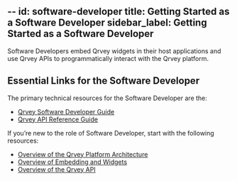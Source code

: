 --
id: software-developer
title: Getting Started as a Software Developer
sidebar_label: Getting Started as a Software Developer
---

Software Developers embed Qrvey widgets in their host applications and use Qrvey APIs to programmatically interact with the Qrvey platform.

## Essential Links for the Software Developer
The primary technical resources for the Software Developer are the:
* [Qrvey Software Developer Guide]()
* [Qrvey API Reference Guide]()

If you’re new to the role of Software Developer, start with the following resources:
* [Overview of the Qrvey Platform Architecture]()
* [Overview of Embedding and Widgets]()
* [Overview of the Qrvey API]()
